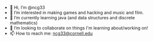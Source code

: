 - 👋 Hi, I’m @ncg33
- 👀 I’m interested in making games and hacking and music and film. 
- 🌱 I’m currently learning java (and data structures and discrete mathematics)
- 💞️ I’m looking to collaborate on things I'm learning about/working on!
- 📫 How to reach me: ncg33@cornell.edu
